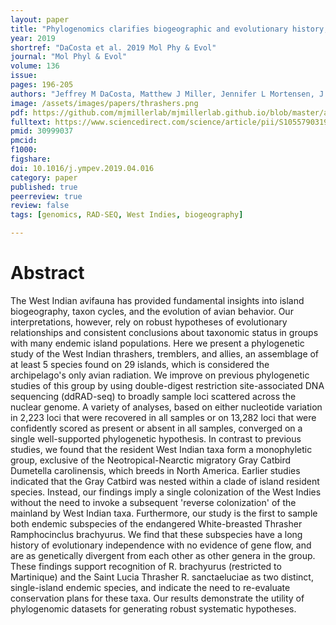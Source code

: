 ```yaml
---
layout: paper
title: "Phylogenomics clarifies biogeographic and evolutionary history, and conservation status of West Indian tremblers and thrashers (Aves: Mimidae)"
year: 2019
shortref: "DaCosta et al. 2019 Mol Phy & Evol"
journal: "Mol Phyl & Evol"
volume: 136
issue:
pages: 196-205
authors: "Jeffrey M DaCosta, Matthew J Miller, Jennifer L Mortensen, J. Michael Reed, Robert L Curry, Michael D Sorenson"
image: /assets/images/papers/thrashers.png
pdf: https://github.com/mjmillerlab/mjmillerlab.github.io/blob/master/assets/pdfs/2019miller.pdf
fulltext: https://www.sciencedirect.com/science/article/pii/S1055790319300326
pmid: 30999037
pmcid:  
f1000:
figshare:
doi: 10.1016/j.ympev.2019.04.016
category: paper
published: true
peerreview: true
review: false
tags: [genomics, RAD-SEQ, West Indies, biogeography]

---
```


# Abstract
The West Indian avifauna has provided fundamental insights into island biogeography, taxon cycles, and the evolution of avian behavior. Our interpretations, however, rely on robust hypotheses of evolutionary relationships and consistent conclusions about taxonomic status in groups with many endemic island populations. Here we present a phylogenetic study of the West Indian thrashers, tremblers, and allies, an assemblage of at least 5 species found on 29 islands, which is considered the archipelago's only avian radiation. We improve on previous phylogenetic studies of this group by using double-digest restriction site-associated DNA sequencing (ddRAD-seq) to broadly sample loci scattered across the nuclear genome. A variety of analyses, based on either nucleotide variation in 2,223 loci that were recovered in all samples or on 13,282 loci that were confidently scored as present or absent in all samples, converged on a single well-supported phylogenetic hypothesis. In contrast to previous studies, we found that the resident West Indian taxa form a monophyletic group, exclusive of the Neotropical-Nearctic migratory Gray Catbird Dumetella carolinensis, which breeds in North America. Earlier studies indicated that the Gray Catbird was nested within a clade of island resident species. Instead, our findings imply a single colonization of the West Indies without the need to invoke a subsequent 'reverse colonization' of the mainland by West Indian taxa. Furthermore, our study is the first to sample both endemic subspecies of the endangered White-breasted Thrasher Ramphocinclus brachyurus. We find that these subspecies have a long history of evolutionary independence with no evidence of gene flow, and are as genetically divergent from each other as other genera in the group. These findings support recognition of R. brachyurus (restricted to Martinique) and the Saint Lucia Thrasher R. sanctaeluciae as two distinct, single-island endemic species, and indicate the need to re-evaluate conservation plans for these taxa. Our results demonstrate the utility of phylogenomic datasets for generating robust systematic hypotheses.
